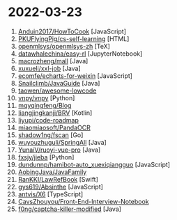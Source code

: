 # 2022-03-23

1. [Anduin2017/HowToCook](https://github.com/Anduin2017/HowToCook "程序员在家做饭方法指南。Programmer's guide about how to cook at home (Chinese only).") [JavaScript]
2. [PKUFlyingPig/cs-self-learning](https://github.com/PKUFlyingPig/cs-self-learning "计算机自学指南") [HTML]
3. [openmlsys/openmlsys-zh](https://github.com/openmlsys/openmlsys-zh "《Machine Learning Systems: Design and Implementation》- Chinese Version") [TeX]
4. [datawhalechina/easy-rl](https://github.com/datawhalechina/easy-rl "强化学习中文教程（蘑菇书），在线阅读地址：https://datawhalechina.github.io/easy-rl/") [JupyterNotebook]
5. [macrozheng/mall](https://github.com/macrozheng/mall "mall项目是一套电商系统，包括前台商城系统及后台管理系统，基于SpringBoot+MyBatis实现，采用Docker容器化部署。 前台商城系统包含首页门户、商品推荐、商品搜索、商品展示、购物车、订单流程、会员中心、客户服务、帮助中心等模块。 后台管理系统包含商品管理、订单管理、会员管理、促销管理、运营管理、内容管理、统计报表、财务管理、权限管理、设置等模块。") [Java]
6. [xuxueli/xxl-job](https://github.com/xuxueli/xxl-job "A distributed task scheduling framework.（分布式任务调度平台XXL-JOB）") [Java]
7. [ecomfe/echarts-for-weixin](https://github.com/ecomfe/echarts-for-weixin "Apache ECharts 的微信小程序版本") [JavaScript]
8. [Snailclimb/JavaGuide](https://github.com/Snailclimb/JavaGuide "「Java学习+面试指南」一份涵盖大部分 Java 程序员所需要掌握的核心知识。准备 Java 面试，首选 JavaGuide！") [Java]
9. [taowen/awesome-lowcode](https://github.com/taowen/awesome-lowcode "国内低代码平台从业者交流") 
10. [vnpy/vnpy](https://github.com/vnpy/vnpy "基于Python的开源量化交易平台开发框架") [Python]
11. [mqyqingfeng/Blog](https://github.com/mqyqingfeng/Blog "冴羽写博客的地方，预计写四个系列：JavaScript深入系列、JavaScript专题系列、ES6系列、React系列。") 
12. [liangjingkanji/BRV](https://github.com/liangjingkanji/BRV "🌽 Android 最强大的RecyclerView库, 比BRVAH/MultiType更强大/优雅") [Kotlin]
13. [liyupi/code-roadmap](https://github.com/liyupi/code-roadmap "原创编程学习路线，包括全面的知识点、免费资源、面试题、学习建议、项目，适用于所有学习编程、求职的同学。已完成 Java、前端") 
14. [miaomiaosoft/PandaOCR](https://github.com/miaomiaosoft/PandaOCR "PandaOCR - 多功能OCR图文识别+翻译+朗读+弹窗+公式+表格+图床+搜图+二维码") 
15. [shadow1ng/fscan](https://github.com/shadow1ng/fscan "一款内网综合扫描工具，方便一键自动化、全方位漏扫扫描。") [Go]
16. [wuyouzhuguli/SpringAll](https://github.com/wuyouzhuguli/SpringAll "循序渐进，学习Spring Boot、Spring Boot & Shiro、Spring Batch、Spring Cloud、Spring Cloud Alibaba、Spring Security & Spring Security OAuth2，博客Spring系列源码：https://mrbird.cc") [Java]
17. [YunaiV/ruoyi-vue-pro](https://github.com/YunaiV/ruoyi-vue-pro "🔥 官方推荐 🔥 RuoYi-Vue 全新 Pro 版本，优化重构所有功能。基于 Spring Boot + MyBatis Plus + Vue & Element 实现的后台管理系统 + 微信小程序，支持 RBAC 动态权限、数据权限、SaaS 多租户、Activiti + Flowable 工作流、三方登录、支付、短信、商城等功能。你的 ⭐️ Star ⭐️，是作者生发的动力！") [Java]
18. [fxsjy/jieba](https://github.com/fxsjy/jieba "结巴中文分词") [Python]
19. [dundunnp/hamibot-auto_xuexiqiangguo](https://github.com/dundunnp/hamibot-auto_xuexiqiangguo "每日拿63分(满63分)！所有模块均可自动完成，免root，四人赛双人对战秒答，基于Hamibot的安卓端学习强国自动化脚本") [JavaScript]
20. [AobingJava/JavaFamily](https://github.com/AobingJava/JavaFamily "【Java面试+Java学习指南】 一份涵盖大部分Java程序员所需要掌握的核心知识。") 
21. [RanKKI/LawRefBook](https://github.com/RanKKI/LawRefBook "中华人民共和国法律手册") [Swift]
22. [gys619/Absinthe](https://github.com/gys619/Absinthe "一个兴趣使然的库") [JavaScript]
23. [antvis/X6](https://github.com/antvis/X6 "🚀 JavaScript diagramming library that uses SVG and HTML for rendering.") [TypeScript]
24. [CavsZhouyou/Front-End-Interview-Notebook](https://github.com/CavsZhouyou/Front-End-Interview-Notebook "🐜前端面试复习笔记") 
25. [f0ng/captcha-killer-modified](https://github.com/f0ng/captcha-killer-modified "captcha-killer的修改版，主要用于验证码爆破，适配新版Burpsuite") [Java]
